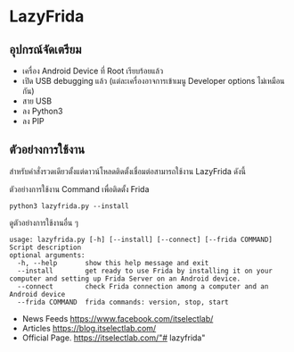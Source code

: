 # **LazyFrida**

## อุปกรณ์จัดเตรียม

- เครื่อง Android Device ที่ Root เรียบร้อยแล้ว
- เปิด USB debugging แล้ว (แต่ละเครื่องอาจการเข้าเมนู Developer options ไม่เหมือนกัน)
- สาย USB
- ลง Python3
- ลง PIP

## ตัวอย่างการใช้งาน

สำหรับคำสั่งรวดเดียวตั้งแต่ดาวน์โหลดติดตั้งเชื่อมต่อสามารถใช้งาน LazyFrida ดังนี้

ตัวอย่างการใช้งาน Command เพื่อติดตั้ง Frida

```
python3 lazyfrida.py --install
```

ดูตัวอย่างการใช้งานอื่น ๆ 

```
usage: lazyfrida.py [-h] [--install] [--connect] [--frida COMMAND]                                                                     
Script description                                                                                   optional arguments:                       
  -h, --help       show this help message and exit                             
  --install        get ready to use Frida by installing it on your computer and setting up Frida Server on an Android device.           
  --connect        check Frida connection among a computer and an Android device                     
  --frida COMMAND  frida commands: version, stop, start
```

- News Feeds https://www.facebook.com/itselectlab/
- Articles https://blog.itselectlab.com/
- Official Page. https://itselectlab.com/"# lazyfrida" 
